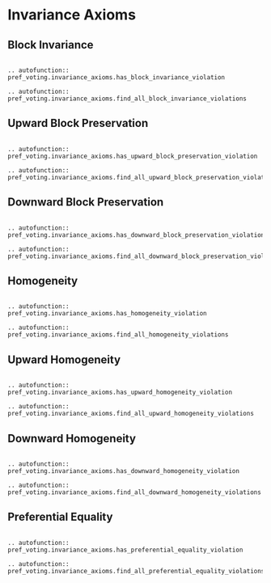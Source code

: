Invariance Axioms
==========


## Block Invariance

```{eval-rst}

.. autofunction:: pref_voting.invariance_axioms.has_block_invariance_violation

.. autofunction:: pref_voting.invariance_axioms.find_all_block_invariance_violations

```

## Upward Block Preservation

```{eval-rst}

.. autofunction:: pref_voting.invariance_axioms.has_upward_block_preservation_violation

.. autofunction:: pref_voting.invariance_axioms.find_all_upward_block_preservation_violations

```

## Downward Block Preservation

```{eval-rst}

.. autofunction:: pref_voting.invariance_axioms.has_downward_block_preservation_violation

.. autofunction:: pref_voting.invariance_axioms.find_all_downward_block_preservation_violations

```

## Homogeneity

```{eval-rst}

.. autofunction:: pref_voting.invariance_axioms.has_homogeneity_violation

.. autofunction:: pref_voting.invariance_axioms.find_all_homogeneity_violations

```

## Upward Homogeneity

```{eval-rst}

.. autofunction:: pref_voting.invariance_axioms.has_upward_homogeneity_violation

.. autofunction:: pref_voting.invariance_axioms.find_all_upward_homogeneity_violations

```

## Downward Homogeneity

```{eval-rst}

.. autofunction:: pref_voting.invariance_axioms.has_downward_homogeneity_violation

.. autofunction:: pref_voting.invariance_axioms.find_all_downward_homogeneity_violations

```

## Preferential Equality

```{eval-rst}

.. autofunction:: pref_voting.invariance_axioms.has_preferential_equality_violation

.. autofunction:: pref_voting.invariance_axioms.find_all_preferential_equality_violations

```
